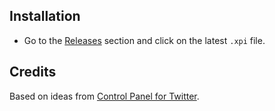 ## Installation

- Go to the [Releases](https://github.com/mortyobnoxious/twitter-sort-by-likes/releases) section and click on the latest `.xpi` file.

## Credits
Based on ideas from [Control Panel for Twitter](https://github.com/insin/control-panel-for-twitter).
